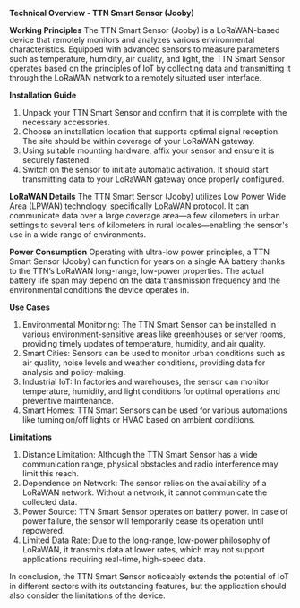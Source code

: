 **Technical Overview - TTN Smart Sensor (Jooby)**

**Working Principles**
The TTN Smart Sensor (Jooby) is a LoRaWAN-based device that remotely monitors and analyzes various environmental characteristics. Equipped with advanced sensors to measure parameters such as temperature, humidity, air quality, and light, the TTN Smart Sensor operates based on the principles of IoT by collecting data and transmitting it through the LoRaWAN network to a remotely situated user interface.

**Installation Guide**
1. Unpack your TTN Smart Sensor and confirm that it is complete with the necessary accessories.
2. Choose an installation location that supports optimal signal reception. The site should be within coverage of your LoRaWAN gateway.
3. Using suitable mounting hardware, affix your sensor and ensure it is securely fastened.
4. Switch on the sensor to initiate automatic activation. It should start transmitting data to your LoRaWAN gateway once properly configured.

**LoRaWAN Details**
The TTN Smart Sensor (Jooby) utilizes Low Power Wide Area (LPWAN) technology, specifically LoRaWAN protocol. It can communicate data over a large coverage area—a few kilometers in urban settings to several tens of kilometers in rural locales—enabling the sensor's use in a wide range of environments.

**Power Consumption**
Operating with ultra-low power principles, a TTN Smart Sensor (Jooby) can function for years on a single AA battery thanks to the TTN’s LoRaWAN long-range, low-power properties. The actual battery life span may depend on the data transmission frequency and the environmental conditions the device operates in.

**Use Cases**
1. Environmental Monitoring: The TTN Smart Sensor can be installed in various environment-sensitive areas like greenhouses or server rooms, providing timely updates of temperature, humidity, and air quality.
2. Smart Cities: Sensors can be used to monitor urban conditions such as air quality, noise levels and weather conditions, providing data for analysis and policy-making.
3. Industrial IoT: In factories and warehouses, the sensor can monitor temperature, humidity, and light conditions for optimal operations and preventive maintenance.
4. Smart Homes: TTN Smart Sensors can be used for various automations like turning on/off lights or HVAC based on ambient conditions.

**Limitations**
1. Distance Limitation: Although the TTN Smart Sensor has a wide communication range, physical obstacles and radio interference may limit this reach.
2. Dependence on Network: The sensor relies on the availability of a LoRaWAN network. Without a network, it cannot communicate the collected data.
3. Power Source: TTN Smart Sensor operates on battery power. In case of power failure, the sensor will temporarily cease its operation until repowered.
4. Limited Data Rate: Due to the long-range, low-power philosophy of LoRaWAN, it transmits data at lower rates, which may not support applications requiring real-time, high-speed data.

In conclusion, the TTN Smart Sensor noticeably extends the potential of IoT in different sectors with its outstanding features, but the application should also consider the limitations of the device.
